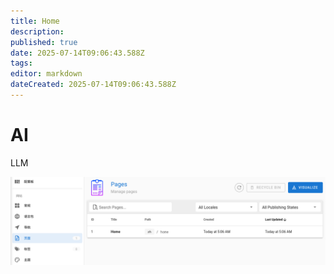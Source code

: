 ```yaml
---
title: Home
description: 
published: true
date: 2025-07-14T09:06:43.588Z
tags: 
editor: markdown
dateCreated: 2025-07-14T09:06:43.588Z
---
```


# AI

LLM

![alt text](image.png)